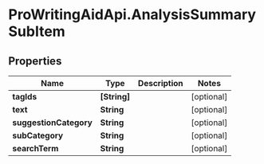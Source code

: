 # ProWritingAidApi.AnalysisSummarySubItem

## Properties
Name | Type | Description | Notes
------------ | ------------- | ------------- | -------------
**tagIds** | **[String]** |  | [optional] 
**text** | **String** |  | [optional] 
**suggestionCategory** | **String** |  | [optional] 
**subCategory** | **String** |  | [optional] 
**searchTerm** | **String** |  | [optional] 



